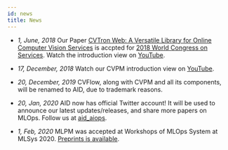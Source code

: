 ```yaml
---
id: news
title: News
---
```


* *1, June, 2018* Our Paper [CVTron Web: A Versatile Library for Online Computer Vision Services](https://unarxiv.github.io/assets/papers/cvtron-web.pdf) is accpted for [2018 World Congress on Services](http://www.servicescongress.org/2018/). Watch the introduction view on [YouTube](https://www.youtube.com/watch?v=5_dFvC_eOW0).

* *17, December, 2018* Watch our CVPM introduction view on [YouTube](https://www.youtube.com/watch?v=0TU28hkx7KE).

* *20, December, 2019* CVFlow, along with CVPM and all its components, will be renamed to AID, due to trademark reasons.

* *20, Jan, 2020* AID now has official Twitter account! It will be used to announce our latest updates/releases, and share more papers on MLOps. Follow us at [aid_aiops](https://twitter.com/aid_aiops).

* *1, Feb, 2020* MLPM was accepted at Workshops of MLOps System at MLSys 2020. [Preprints is available](https://mfr.de-1.osf.io/render?url=https://osf.io/d3k9m/?direct%26mode=render%26action=download%26mode=render).